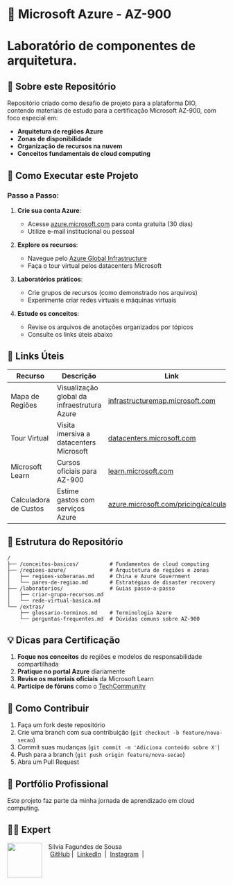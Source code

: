 # 🌟 Microsoft Azure - AZ-900 
# Laboratório de componentes de arquitetura.

## 📌 Sobre este Repositório
Repositório criado como desafio de projeto para a plataforma DIO, contendo materiais de estudo para a certificação Microsoft AZ-900, com foco especial em:
- **Arquitetura de regiões Azure**
- **Zonas de disponibilidade**
- **Organização de recursos na nuvem**
- **Conceitos fundamentais de cloud computing**

## 🚀 Como Executar este Projeto

### Passo a Passo:
1. **Crie sua conta Azure**:
   - Acesse [azure.microsoft.com](https://azure.microsoft.com/) para conta gratuita (30 dias)
   - Utilize e-mail institucional ou pessoal

2. **Explore os recursos**:
   - Navegue pelo [Azure Global Infrastructure](https://infrastructuremap.microsoft.com/)
   - Faça o tour virtual pelos datacenters Microsoft

3. **Laboratórios práticos**:
   - Crie grupos de recursos (como demonstrado nos arquivos)
   - Experimente criar redes virtuais e máquinas virtuais

4. **Estude os conceitos**:
   - Revise os arquivos de anotações organizados por tópicos
   - Consulte os links úteis abaixo

## 🔗 Links Úteis
| Recurso | Descrição | Link |
|---------|-----------|------|
| Mapa de Regiões | Visualização global da infraestrutura Azure | [infrastructuremap.microsoft.com](https://infrastructuremap.microsoft.com/) |
| Tour Virtual | Visita imersiva a datacenters Microsoft | [datacenters.microsoft.com](https://datacenters.microsoft.com/) |
| Microsoft Learn | Cursos oficiais para AZ-900 | [learn.microsoft.com](https://learn.microsoft.com/) |
| Calculadora de Custos | Estime gastos com serviços Azure | [azure.microsoft.com/pricing/calculator](https://azure.microsoft.com/pricing/calculator/) |


## 📂 Estrutura do Repositório
```
/
├── /conceitos-basicos/          # Fundamentos de cloud computing
├── /regioes-azure/              # Arquitetura de regiões e zonas
│   ├── regioes-soberanas.md     # China e Azure Government
│   └── pares-de-regiao.md       # Estratégias de disaster recovery
├── /laboratorios/               # Guias passo-a-passo
│   ├── criar-grupo-recursos.md  
│   └── rede-virtual-basica.md   
└── /extras/
    ├── glossario-terminos.md    # Terminologia Azure
    └── perguntas-frequentes.md  # Dúvidas comuns sobre AZ-900
```

## 💡 Dicas para Certificação
1. **Foque nos conceitos** de regiões e modelos de responsabilidade compartilhada
2. **Pratique no portal Azure** diariamente
3. **Revise os materiais oficiais** da Microsoft Learn
4. **Participe de fóruns** como o [TechCommunity](https://techcommunity.microsoft.com/)

## 📝 Como Contribuir
1. Faça um fork deste repositório
2. Crie uma branch com sua contribuição (`git checkout -b feature/nova-secao`)
3. Commit suas mudanças (`git commit -m 'Adiciona conteúdo sobre X'`)
4. Push para a branch (`git push origin feature/nova-secao`)
5. Abra um Pull Request

## 🌈 Portfólio Profissional
Este projeto faz parte da minha jornada de aprendizado em cloud computing. 

## 👨‍💻 Expert

<p>
    <img 
      align=left 
      margin=10 
      width=80 
      src="https://avatars.githubusercontent.com/u/193035748?v=4&size=64"
    />
    <p>&nbsp&nbsp&nbspSilvia Fagundes de Sousa<br>
    &nbsp&nbsp&nbsp
    <a href="https://github.com/silvialibras">
    GitHub</a>&nbsp;|&nbsp;
    <a href="https://www.linkedin.com/in/
silvia-sousa-ba7a2531a/">LinkedIn</a>
&nbsp;|&nbsp;
    <a href="https://www.instagram.com/silviafagundess/">
Instagram</a>
&nbsp;|&nbsp;</p>
</p>
<br/><br/>
<p>

